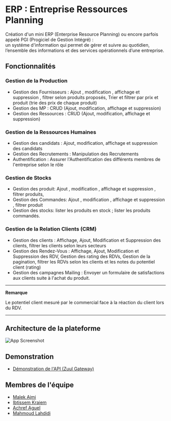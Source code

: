 
# ERP : Entreprise Ressources Planning

Création d'un mini ERP (Enterprise Resource Planning) ou encore parfois appelé PGI (Progiciel de Gestion Intégré) :  
un systéme d'information qui permet de gérer et suivre au quotidien, l’ensemble des informations et des services opérationnels d’une entreprise.


## Fonctionnalités

### Gestion de la Production 
- Gestion des Fournisseurs : Ajout , modification , affichage et suppression , filtrer selon produits proposés, Trier et filtrer par prix et produit (trie des prix de chaque produit)
- Gestion des MP : CRUD (Ajout, modification, affichage et suppression)
- Gestion des Ressources : CRUD (Ajout, modification, affichage et suppression)

### Gestion de la Ressources Humaines
- Gestion des candidats : Ajout, modification, affichage et suppression des candidats
- Gestion des Recrutements : Manipulation des Recrutements 
- Authentification : Assurer l'Authentification des différents membres de l'entreprise selon le rôle

### Gestion de Stocks
- Gestion des produit: Ajout , modification , affichage et suppression , filtrer produits,
- Gestion des Commandes: Ajout , modification , affichage et suppression , filtrer produit
- Gestion des stocks: lister les produits en stock ; lister les produits commandés.

### Gestion de la Relation Clients (CRM)
- Gestion des clients : Affichage, Ajout, Modification et Suppression des clients, filtrer les clients selon leurs secteurs
- Gestion des Rendez-Vous : Affichage, Ajout, Modification et Suppression des RDV, Gestion des rating des RDVs, Gestion de la pagination, filtrer les RDVs selon les clients et les notes du potentiel client (rating)
- Gestion des campagnes Mailing : Envoyer un formulaire de satisfactions aux clients suite à l'achat du produit.
---
**Remarque**

Le potentiel client mesuré par le commercial face à la réaction du client lors du RDV.

---





## Architecture de la plateforme

![App Screenshot](https://ucarecdn.com/5081c764-f5ac-4cb7-bd08-6f902d850071/)


## Demonstration

- [Démonstration de l'API (Zuul Gateway)](https://zuul-gateway-erp.herokuapp.com/routes)


## Membres de l'équipe

- [Malek Ajmi](https://www.github.com/ajmimalek)
- [Ibtissem Kraiem](https://www.github.com/ibtissemkr)
- [Achref Aguel](https://www.github.com/achref-hub)
- [Mahmoud Lahdidi](https://www.github.com/Mahmoudhadidi)


